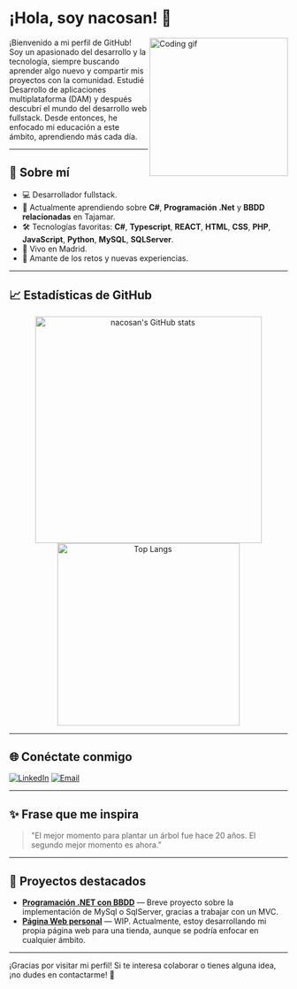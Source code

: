 # ¡Hola, soy nacosan! 👋

<img align="right" src="https://raw.githubusercontent.com/nacosan/nacosan/main/assets/coding.gif" width="250" alt="Coding gif">

¡Bienvenido a mi perfil de GitHub!  
Soy un apasionado del desarrollo y la tecnología, siempre buscando aprender algo nuevo y compartir mis proyectos con la comunidad.
Estudié Desarrollo de aplicaciones multiplataforma (DAM) y después descubrí el mundo del desarrollo web fullstack. Desde entonces, 
he enfocado mi educación a este ámbito, aprendiendo más cada día. 

---

## 🚀 Sobre mí

- 💻 Desarrollador fullstack.
- 🌱 Actualmente aprendiendo sobre **C#**, **Programación .Net** y **BBDD relacionadas** en Tajamar.
- 🛠️ Tecnologías favoritas: **C#**, **Typescript**, **REACT**, **HTML**, **CSS**, **PHP**, **JavaScript**, **Python**, **MySQL**, **SQLServer**.
- 📍 Vivo en Madrid.
- 🎯 Amante de los retos y nuevas experiencias.

---

## 📈 Estadísticas de GitHub

<p align="center">
  <img src="https://github-readme-stats.vercel.app/api?username=nacosan&show_icons=true&theme=radical" alt="nacosan's GitHub stats" width="410"/>
  <img src="https://github-readme-stats.vercel.app/api/top-langs/?username=nacosan&layout=compact&theme=radical" alt="Top Langs" width="330"/>
</p>

---

## 🌐 Conéctate conmigo

[![LinkedIn](https://img.shields.io/badge/LinkedIn-blue?style=for-the-badge&logo=linkedin)](https://www.linkedin.com/in/nachocorrales1308/)
[![Email](https://img.shields.io/badge/Email-D14836?style=for-the-badge&logo=gmail&logoColor=white)](mailto:nacosan@gmail.com)

---

## ✨ Frase que me inspira

> "El mejor momento para plantar un árbol fue hace 20 años. El segundo mejor momento es ahora."

---

## 📂 Proyectos destacados

- [**Programación .NET con BBDD**](https://github.com/nacosan/.NET_y_Mysql/tree/main/Proyectos/ConsoleGestAlmacen%20-%20.net%20MVC) — Breve proyecto sobre la implementación de MySql o SqlServer, gracias a trabajar con un MVC. 
- [**Página Web personal**](https://github.com/nacosan/.NET_y_Mysql/tree/main/Proyectos/nacoart3d/nacoart3d) — WIP. Actualmente, estoy desarrollando mi propia página web para una tienda, aunque se podría enfocar en cualquier ámbito. 
---

¡Gracias por visitar mi perfil! Si te interesa colaborar o tienes alguna idea, ¡no dudes en contactarme! 🚀
